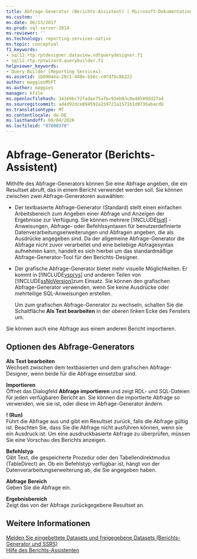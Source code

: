 ```yaml
---
title: Abfrage-Generator (Berichts-Assistent) | Microsoft-Dokumentation
ms.custom: ''
ms.date: 06/13/2017
ms.prod: sql-server-2014
ms.reviewer: ''
ms.technology: reporting-services-native
ms.topic: conceptual
f1_keywords:
- sql12.rtp.rptdesigner.dataview.vdtquerydesigner.f1
- sql12.rtp.rptwizard.querybuilder.f1
helpviewer_keywords:
- Query Builder [Reporting Services]
ms.assetid: 1b0904ea-28c1-448e-b56c-c0fdfbc8b222
author: maggiesMSFT
ms.author: maggies
manager: kfile
ms.openlocfilehash: 34369bc72fadae75afbc93eb03c0e40509dd27a4
ms.sourcegitcommit: ad4d92dce894592a259721a1571b1d8736abacdb
ms.translationtype: MT
ms.contentlocale: de-DE
ms.lasthandoff: 08/04/2020
ms.locfileid: "87608370"
---
```

# <a name="query-builder-report-wizard"></a>Abfrage-Generator (Berichts-Assistent)
  Mithilfe des Abfrage-Generators können Sie eine Abfrage angeben, die ein Resultset abruft, das in einem Bericht verwendet werden soll. Sie können zwischen zwei Abfrage-Generatoren auswählen:  
  
-   Der textbasierte Abfrage-Generator (Standard) stellt einen einfachen Arbeitsbereich zum Angeben einer Abfrage und Anzeigen der Ergebnisse zur Verfügung. Sie können mehrere [!INCLUDE[tsql](../includes/tsql-md.md)] -Anweisungen, Abfrage- oder Befehlssyntaxen für benutzerdefinierte Datenverarbeitungserweiterungen und Abfragen angeben, die als Ausdrücke angegeben sind. Da der allgemeine Abfrage-Generator die Abfrage nicht zuvor verarbeitet und eine beliebige Abfragesyntax aufnehmen kann, handelt es sich hierbei um das standardmäßige Abfrage-Generator-Tool für den Berichts-Designer.  
  
-   Der grafische Abfrage-Generator bietet mehr visuelle Möglichkeiten. Er kommt in [!INCLUDE[vsprvs](../includes/vsprvs-md.md)] und anderen Teilen von [!INCLUDE[ssNoVersion](../includes/ssnoversion-md.md)]zum Einsatz. Sie können den grafischen Abfrage-Generator verwenden, wenn Sie keine Ausdrücke oder mehrteilige SQL-Anweisungen erstellen.  
  
     Um zum grafischen Abfrage-Generator zu wechseln, schalten Sie die Schaltfläche **Als Text bearbeiten** in der oberen linken Ecke des Fensters um.  
  
 Sie können auch eine Abfrage aus einem anderen Bericht importieren.  
  
## <a name="query-builder-options"></a>Optionen des Abfrage-Generators  
 **Als Text bearbeiten**  
 Wechselt zwischen dem textbasierten und dem grafischen Abfrage-Designer, wenn beide für die Abfrage einsetzbar sind.  
  
 **Importieren**  
 Öffnet das Dialogfeld **Abfrage importieren** und zeigt RDL- und SQL-Dateien für jeden verfügbaren Bericht an. Sie können die importierte Abfrage so verwenden, wie sie ist, oder diese im Abfrage-Generator ändern.  
  
 **! (Run)**  
 Führt die Abfrage aus und gibt ein Resultset zurück, falls die Abfrage gültig ist. Beachten Sie, dass Sie die Abfrage nicht ausführen können, wenn sie ein Ausdruck ist. Um eine ausdruckbasierte Abfrage zu überprüfen, müssen Sie eine Vorschau des Berichts anzeigen.  
  
 **Befehlstyp**  
 Gibt Text, die gespeicherte Prozedur oder den Tabellendirektmodus (TableDirect) an. Ob ein Befehlstyp verfügbar ist, hängt von der Datenverarbeitungserweiterung ab, die Sie angegeben haben.  
  
 **Abfrage Bereich**  
 Geben Sie die Abfrage ein.  
  
 **Ergebnisbereich**  
 Zeigt das von der Abfrage zurückgegebene Resultset an.  
  
## <a name="see-also"></a>Weitere Informationen  
 [Melden Sie eingebettete Datasets und freigegebene Datasets &#40;Berichts-Generator und SSRS&#41;](report-data/report-embedded-datasets-and-shared-datasets-report-builder-and-ssrs.md)   
 [Hilfe des Berichts-Assistenten](../../2014/reporting-services/report-wizard-help.md)  
  
  
